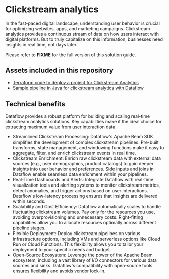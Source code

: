 # Clickstream analytics

In the fast-paced digital landscape, understanding user behavior is crucial for optimizing websites, apps,
and marketing campaigns. Clickstream analytics provides a continuous stream of data on how users interact
with digital platforms. But to truly capitalize on this information, businesses need insights in real time,
not days later.

Please refer to **FIXME** for the full version of this solution guide.

## Assets included in this repository

- [Terraform code to deploy a project for Clickstream Analytics](../terraform/clickstream_analytics/)
- [Sample pipeline in Java for clickstream analytics with Dataflow](../pipelines/clickstream_analytics_java/)

## Technical benefits

Dataflow provides a robust platform for building and scaling real-time clickstream analytics solutions.
Key capabilities make it the ideal choice for extracting maximum value from user interaction data:

- Streamlined Clickstream Processing: Dataflow's Apache Beam SDK simplifies the development of complex
  clickstream pipelines. Pre-built transforms, state management, and windowing functions make it easy to
  aggregate, filter, and enrich clickstream events in real time.
- Clickstream Enrichment: Enrich raw clickstream data with external data sources (e.g., user demographics,
  product catalogs) to gain deeper insights into user behavior and preferences. Side inputs and joins in
  Dataflow enable seamless data enrichment within your pipelines.
- Real-Time Dashboards and Alerts: Integrate Dataflow with real-time visualization tools and alerting systems
  to monitor clickstream metrics, detect anomalies, and trigger actions based on user interactions. Dataflow's
  low-latency processing ensures that insights are delivered within seconds.
- Scalability and Cost Efficiency: Dataflow automatically scales to handle fluctuating clickstream volumes.
  Pay only for the resources you use, avoiding overprovisioning and unnecessary costs. Right-fitting capabilities
  allow you to allocate resources optimally across different pipeline stages.
- Flexible Deployment: Deploy clickstream pipelines on various infrastructure options, including VMs and serverless
  options like Cloud Run or Cloud Functions. This flexibility allows you to tailor your deployment to your specific
  needs and budget.
- Open-Source Ecosystem: Leverage the power of the Apache Beam ecosystem, including a vast library of I/O
  connectors for various data sources and sinks. Dataflow's compatibility with open-source tools ensures flexibility
  and avoids vendor lock-in.
